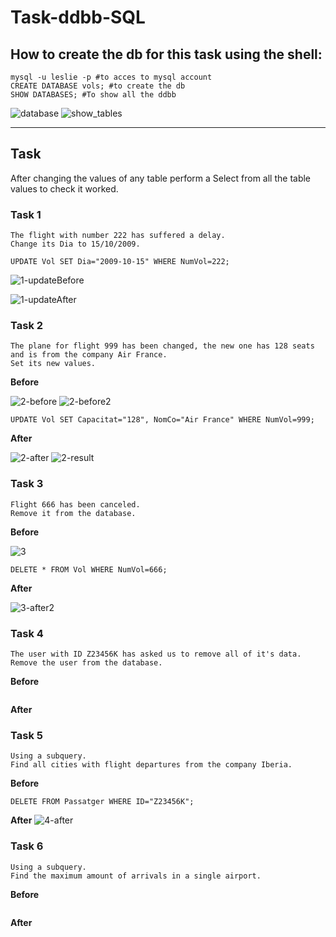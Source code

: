 # Task-ddbb-SQL

## How to create the db for this task using the shell:

```shell
mysql -u leslie -p #to acces to mysql account
CREATE DATABASE vols; #to create the db
SHOW DATABASES; #To show all the ddbb
```

![database](https://user-images.githubusercontent.com/91556932/167886717-054e72c9-311a-4fe4-9dbf-bef3e4cb821c.png)
![show_tables](https://user-images.githubusercontent.com/91556932/168091163-17d5652f-c64a-4e60-a352-ccb0ec35affc.png)

---

## Task

After changing the values of any table perform a Select from all the table values to check it worked.

### Task 1 

    The flight with number 222 has suffered a delay.
    Change its Dia to 15/10/2009.
    
```mysql
UPDATE Vol SET Dia="2009-10-15" WHERE NumVol=222;
```
    
![1-updateBefore](https://user-images.githubusercontent.com/91556932/168100964-abe3b4dd-9ddc-41cd-83b5-bd246ab9a0d8.png)

![1-updateAfter](https://user-images.githubusercontent.com/91556932/168100990-7c194f27-73af-44e5-8073-c5997cb2f04c.png)

### Task 2

    The plane for flight 999 has been changed, the new one has 128 seats and is from the company Air France.
    Set its new values.
    
**Before**

![2-before](https://user-images.githubusercontent.com/91556932/168103163-24f399c4-ad6a-4ec6-ab39-e6bcbd8b807c.png)
![2-before2](https://user-images.githubusercontent.com/91556932/168103173-2a278dab-cb28-443e-8549-504f472d740e.png)

```mysql
UPDATE Vol SET Capacitat="128", NomCo="Air France" WHERE NumVol=999;
```

**After**

![2-after](https://user-images.githubusercontent.com/91556932/168106982-bf385337-e0cc-493a-866c-0c91f31d1d32.png)
![2-result](https://user-images.githubusercontent.com/91556932/168106995-f5918c93-13b0-4a32-85af-5dd975b2ff0c.png)



### Task 3

    Flight 666 has been canceled.
    Remove it from the database.

**Before**

![3](https://user-images.githubusercontent.com/91556932/168107547-d9c1fea5-5c4b-406c-abdd-8e79f4dcf927.png)

```mysql
DELETE * FROM Vol WHERE NumVol=666;

```

**After**

![3-after2](https://user-images.githubusercontent.com/91556932/168108299-73cf8f02-c990-430e-9518-20d9d75faa1f.png)


### Task 4

    The user with ID Z23456K has asked us to remove all of it's data.
    Remove the user from the database.
    
**Before**

```mysql
```

**After**


### Task 5

    Using a subquery.
    Find all cities with flight departures from the company Iberia.

**Before**

```mysql
DELETE FROM Passatger WHERE ID="Z23456K";
```

**After**
![4-after](https://user-images.githubusercontent.com/91556932/168111552-d2f3fc91-55d7-448c-82c1-36ed36c2a233.png)


### Task 6

    Using a subquery.
    Find the maximum amount of arrivals in a single airport.
    
**Before**

```mysql
```

**After**

